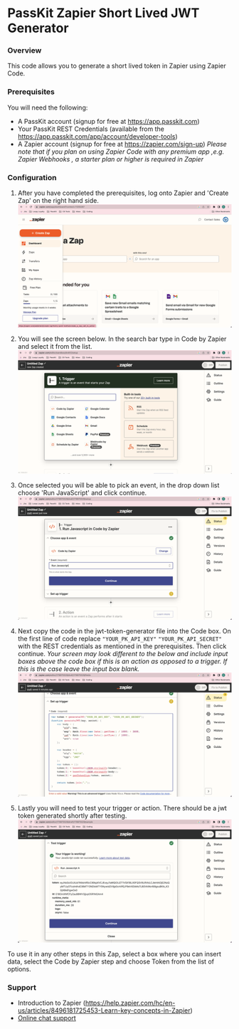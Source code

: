 PassKit Zapier Short Lived JWT Generator 
=====================
### Overview

This code allows you to generate a short lived token in Zapier using Zapier Code.

### Prerequisites

You will need the following:

- A PassKit account (signup for free at https://app.passkit.com)
- Your PassKit REST Credentials (available from the https://app.passkit.com/app/account/developer-tools)
- A Zapier account (signup for free at https://zapier.com/sign-up)
*Please note that if you plan on using Zapier Code with any premium app ,e.g. Zapier Webhooks , a starter plan or higher is required in Zapier*

### Configuration

1. After you have completed the prerequisites, log onto Zapier and 'Create Zap' on the right hand side.
 ![ScreenShot](images/CreateZap.png)

2. You will see the screen below. In the search bar type in Code by Zapier and select it from the list.
![ScreenShot](images/SelectTrigger.png)

3. Once selected you will be able to pick an event, in the drop down list choose 'Run JavaScript' and click continue.
![ScreenShot](images/RunJavaScript.png)

4. Next copy the code in the jwt-token-generator file into the Code box. On the first line of code replace `"YOUR_PK_API_KEY"` `"YOUR_PK_API_SECRET"` with the REST credentials as mentioned in the prerequisites. Then click continue. *Your screen may look different to the below and include input boxes above the code box if this is an action as opposed to a trigger. If this is the case leave the input box blank.*
![ScreenShot](images/CodeInput.png)

5. Lastly you will need to test your trigger or action. There should be a jwt token generated shortly after testing.
![ScreenShot](images/TokenGenerated.png)

To use it in any other steps in this Zap, select a box where you can insert data, select the Code by Zapier step and choose Token from the list of options.
### Support
- Introduction to Zapier (https://help.zapier.com/hc/en-us/articles/8496181725453-Learn-key-concepts-in-Zapier)
- [Online chat support](https://passkit.com/)
